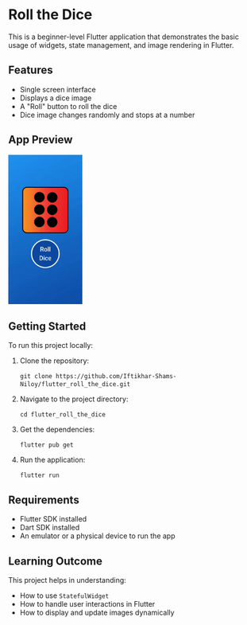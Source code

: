 <h1>Roll the Dice</h1>

<p>
  This is a beginner-level Flutter application that demonstrates the basic usage of
  widgets, state management, and image rendering in Flutter.
</p>

<h2>Features</h2>
<ul>
  <li>Single screen interface</li>
  <li>Displays a dice image</li>
  <li>A "Roll" button to roll the dice</li>
  <li>Dice image changes randomly and stops at a number</li>
</ul>

<h2>App Preview</h2>
<p>
  <img src="rollthedice_preview.gif" alt="App Preview" width="auto" height="300"/>
</p>

<h2>Getting Started</h2>
<p>
  To run this project locally:
</p>
<ol>
  <li>Clone the repository:</li>
  <pre><code>git clone https://github.com/Iftikhar-Shams-Niloy/flutter_roll_the_dice.git</code></pre>
  <li>Navigate to the project directory:</li>
  <pre><code>cd flutter_roll_the_dice</code></pre>
  <li>Get the dependencies:</li>
  <pre><code>flutter pub get</code></pre>
  <li>Run the application:</li>
  <pre><code>flutter run</code></pre>
</ol>

<h2>Requirements</h2>
<ul>
  <li>Flutter SDK installed</li>
  <li>Dart SDK installed</li>
  <li>An emulator or a physical device to run the app</li>
</ul>

<h2>Learning Outcome</h2>
<p>
  This project helps in understanding:
</p>
<ul>
  <li>How to use <code>StatefulWidget</code></li>
  <li>How to handle user interactions in Flutter</li>
  <li>How to display and update images dynamically</li>
</ul>
